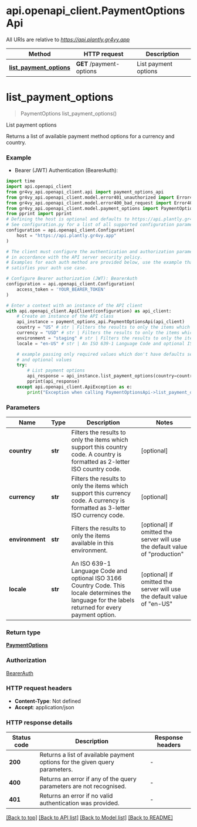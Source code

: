# api.openapi_client.PaymentOptionsApi

All URIs are relative to *https://api.plantly.gr4vy.app*

Method | HTTP request | Description
------------- | ------------- | -------------
[**list_payment_options**](PaymentOptionsApi.md#list_payment_options) | **GET** /payment-options | List payment options


# **list_payment_options**
> PaymentOptions list_payment_options()

List payment options

Returns a list of available payment method options for a currency and country.

### Example

* Bearer (JWT) Authentication (BearerAuth):

```python
import time
import api.openapi_client
from gr4vy_api.openapi_client.api import payment_options_api
from gr4vy_api.openapi_client.model.error401_unauthorized import Error401Unauthorized
from gr4vy_api.openapi_client.model.error400_bad_request import Error400BadRequest
from gr4vy_api.openapi_client.model.payment_options import PaymentOptions
from pprint import pprint
# Defining the host is optional and defaults to https://api.plantly.gr4vy.app
# See configuration.py for a list of all supported configuration parameters.
configuration = api.openapi_client.Configuration(
    host = "https://api.plantly.gr4vy.app"
)

# The client must configure the authentication and authorization parameters
# in accordance with the API server security policy.
# Examples for each auth method are provided below, use the example that
# satisfies your auth use case.

# Configure Bearer authorization (JWT): BearerAuth
configuration = api.openapi_client.Configuration(
    access_token = 'YOUR_BEARER_TOKEN'
)

# Enter a context with an instance of the API client
with api.openapi_client.ApiClient(configuration) as api_client:
    # Create an instance of the API class
    api_instance = payment_options_api.PaymentOptionsApi(api_client)
    country = "US" # str | Filters the results to only the items which support this country code. A country is formatted as 2-letter ISO country code. (optional)
    currency = "USD" # str | Filters the results to only the items which support this currency code. A currency is formatted as 3-letter ISO currency code. (optional)
    environment = "staging" # str | Filters the results to only the items available in this environment. (optional) if omitted the server will use the default value of "production"
    locale = "en-US" # str | An ISO 639-1 Language Code and optional ISO 3166 Country Code. This locale determines the language for the labels returned for every payment option. (optional) if omitted the server will use the default value of "en-US"

    # example passing only required values which don't have defaults set
    # and optional values
    try:
        # List payment options
        api_response = api_instance.list_payment_options(country=country, currency=currency, environment=environment, locale=locale)
        pprint(api_response)
    except api.openapi_client.ApiException as e:
        print("Exception when calling PaymentOptionsApi->list_payment_options: %s\n" % e)
```


### Parameters

Name | Type | Description  | Notes
------------- | ------------- | ------------- | -------------
 **country** | **str**| Filters the results to only the items which support this country code. A country is formatted as 2-letter ISO country code. | [optional]
 **currency** | **str**| Filters the results to only the items which support this currency code. A currency is formatted as 3-letter ISO currency code. | [optional]
 **environment** | **str**| Filters the results to only the items available in this environment. | [optional] if omitted the server will use the default value of "production"
 **locale** | **str**| An ISO 639-1 Language Code and optional ISO 3166 Country Code. This locale determines the language for the labels returned for every payment option. | [optional] if omitted the server will use the default value of "en-US"

### Return type

[**PaymentOptions**](PaymentOptions.md)

### Authorization

[BearerAuth](../README.md#BearerAuth)

### HTTP request headers

 - **Content-Type**: Not defined
 - **Accept**: application/json


### HTTP response details

| Status code | Description | Response headers |
|-------------|-------------|------------------|
**200** | Returns a list of available payment options for the given query parameters. |  -  |
**400** | Returns an error if  any of the query parameters are not recognised. |  -  |
**401** | Returns an error if no valid authentication was provided. |  -  |

[[Back to top]](#) [[Back to API list]](../README.md#documentation-for-api-endpoints) [[Back to Model list]](../README.md#documentation-for-models) [[Back to README]](../README.md)

